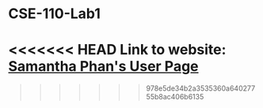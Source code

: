 # CSE-110-Lab1
<<<<<<< HEAD
Link to website: [Samantha Phan's User Page](https://sphan07.github.io/CSE-110-Lab1/)
=======
>>>>>>> 978e5de34b2a3535360a64027755b8ac406b6135
